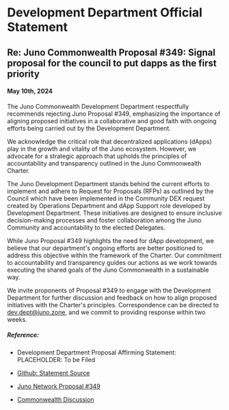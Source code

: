# Development Department Official Statement
## Re: Juno Commonwealth Proposal #349: Signal proposal for the council to put dapps as the first priority
#### May 10th, 2024

The Juno Commonwealth Development Department respectfully recommends rejecting Juno Proposal #349, emphasizing the importance of aligning proposed initiatives in a collaborative and good faith with ongoing efforts being carried out by the Development Department.

We acknowledge the critical role that decentralized applications (dApps) play in the growth and vitality of the Juno ecosystem. However, we advocate for a strategic approach that upholds the principles of accountability and transparency outlined in the Juno Commonwealth Charter.

The Juno Development Department stands behind the current efforts to implement and adhere to Request for Proposals (RFPs) as outlined by the Council which have been implemented in the Community DEX request created by Operations Department and dApp Support role developed by Development Department. These initiatives are designed to ensure inclusive decision-making processes and foster collaboration among the Juno Community and accountability to the elected Delegates.

While Juno Proposal #349 highlights the need for dApp development, we believe that our department's ongoing efforts are better positioned to address this objective within the framework of the Charter. Our commitment to accountability and transparency guides our actions as we work towards executing the shared goals of the Juno Commonwealth in a sustainable way.

We invite proponents of Proposal #349 to engage with the Development Department for further discussion and feedback on how to align proposed initiatives with the Charter's principles. Correspondence can be directed to dev.dept@juno.zone, and we commit to providing response within two weeks.

##### Reference:

* Development Department Proposal Affirming Statement: PLACEHOLDER: To be Filed

* [Github: Statement Source](https://github.com/CosmosContracts/council/blob/main/departments/development/statements/proposal_349/DRAFT-statement-20240510-01.md)

* [Juno Network Proposal #349](https://www.mintscan.io/juno/proposals/349)

* [Commonwealth Discussion](https://commonwealth.im/juno/discussion/16718-farmville-style-dapp-tutorial-dapp-for-juno)